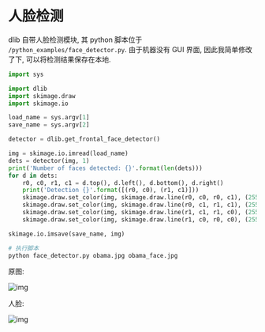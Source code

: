 # 人脸检测

dlib 自带人脸检测模块, 其 python 脚本位于 `/python_examples/face_detector.py`. 由于机器没有 GUI 界面, 因此我简单修改了下, 可以将检测结果保存在本地.

```py
import sys

import dlib
import skimage.draw
import skimage.io

load_name = sys.argv[1]
save_name = sys.argv[2]

detector = dlib.get_frontal_face_detector()

img = skimage.io.imread(load_name)
dets = detector(img, 1)
print('Number of faces detected: {}'.format(len(dets)))
for d in dets:
    r0, c0, r1, c1 = d.top(), d.left(), d.bottom(), d.right()
    print('Detection {}'.format([(r0, c0), (r1, c1)]))
    skimage.draw.set_color(img, skimage.draw.line(r0, c0, r0, c1), (255, 0, 0))
    skimage.draw.set_color(img, skimage.draw.line(r0, c1, r1, c1), (255, 0, 0))
    skimage.draw.set_color(img, skimage.draw.line(r1, c1, r1, c0), (255, 0, 0))
    skimage.draw.set_color(img, skimage.draw.line(r1, c0, r0, c0), (255, 0, 0))

skimage.io.imsave(save_name, img)
```

```sh
# 执行脚本
python face_detector.py obama.jpg obama_face.jpg
```

原图:

![img](/img/ml/dlib/face_detect/obama.jpg)

人脸:

![img](/img/ml/dlib/face_detect/obama_face.jpg)
